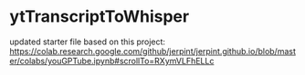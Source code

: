 # ytTranscriptToWhisper

updated starter file based on this project:
https://colab.research.google.com/github/jerpint/jerpint.github.io/blob/master/colabs/youGPTube.ipynb#scrollTo=RXymVLFhELLc
